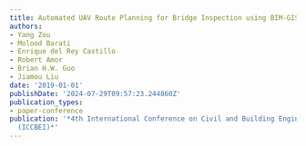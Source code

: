 ```yaml
---
title: Automated UAV Route Planning for Bridge Inspection using BIM-GIS data
authors:
- Yang Zou
- Molood Barati
- Enrique del Rey Castillo
- Robert Amor
- Brian H.W. Guo
- Jiamou Liu
date: '2019-01-01'
publishDate: '2024-07-29T09:57:23.244860Z'
publication_types:
- paper-conference
publication: '*4th International Conference on Civil and Building Engineering Informatics
  (ICCBEI)*'
---
```

